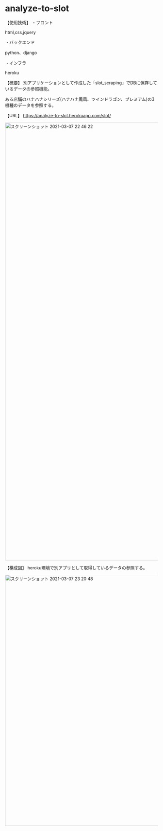# analyze-to-slot
【使用技術】
・フロント

html,css,jquery

・バックエンド

python、django

・インフラ

heroku

【概要】
別アプリケーションとして作成した「slot_scraping」でDBに保存しているデータの参照機能。

ある店舗のハナハナシリーズ(ハナハナ鳳凰、ツインドラゴン、プレミアム)の3機種のデータを参照する。

【URL】
https://analyze-to-slot.herokuapp.com/slot/

<img width="1440" alt="スクリーンショット 2021-03-07 22 46 22" src="https://user-images.githubusercontent.com/46840997/110243155-89e45380-7f9c-11eb-8c44-d77e7792ebc2.png">


【構成図】
heroku環境で別アプリとして取得しているデータの参照する。

<img width="826" alt="スクリーンショット 2021-03-07 23 20 48" src="https://user-images.githubusercontent.com/46840997/110242986-cbc0ca00-7f9b-11eb-8f8b-235e4ff20c12.png">
